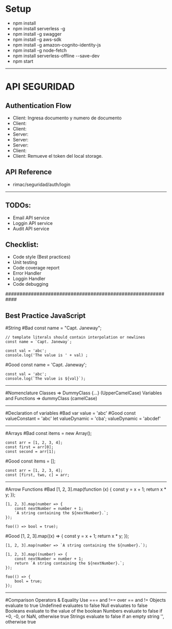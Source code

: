 # Setup
- npm install
- npm install serverless -g
- npm install -g swagger
- npm install -g aws-sdk 
- npm install -g amazon-cognito-identity-js
- npm install -g node-fetch
- npm install serverless-offline --save-dev
- npm start

---
# API SEGURIDAD

## Authentication Flow
 - Client: Ingresa documento y numero de documento
 - Client: 
 - Client: 
 - Server: 
 - Server: 
 - Server: 
 - Client: 
 - Client: Remueve el token del local storage.

## API Reference
 - rimac/seguridad/auth/login
 
 ---
## TODOs:
- Email API service
- Loggin API service
- Audit API service

## Checklist:
- Code style (Best practices)
- Unit testing 
- Code coverage report
- Error Handler
- Loggin Handler
- Code debugging

############################################################
## Best Practice JavaScript

#String
#Bad
    const name = "Capt. Janeway";

    // template literals should contain interpolation or newlines
    const name = `Capt. Janeway`;

    const val = 'abc';
    console.log('The value is ' + val) ;
#Good
    const name = 'Capt. Janeway';

    const val = 'abc';
    console.log(`The value is ${val}`);

---
#Nomenclature
    Classes => DummyClass {...} (UpperCamelCase)
    Variables and Functions => dummyClass (camelCase)

---
#Declaration of variables
#Bad
    var value = 'abc'
#Good
    const valueConstant = 'abc'
    let valueDynamic = 'cba'; valueDynamic = 'abcdef' 

---
#Arrays
#Bad
    const items = new Array();

    const arr = [1, 2, 3, 4];
    const first = arr[0];
    const second = arr[1];
#Good
    const items = [];

    const arr = [1, 2, 3, 4];
    const [first, two, c] = arr; 

---
#Arrow Functions
#Bad
    [1, 2, 3].map(function (x) {
        const y = x + 1;
        return x * y;
    });

    [1, 2, 3].map(number => {
        const nextNumber = number + 1;
        `A string containing the ${nextNumber}.`;
    });

    foo(() => bool = true);
#Good
    [1, 2, 3].map((x) => {
        const y = x + 1;
        return x * y;
    });

    [1, 2, 3].map(number => `A string containing the ${number}.`);

    [1, 2, 3].map((number) => {
        const nextNumber = number + 1;
        return `A string containing the ${nextNumber}.`;
    });

    foo(() => {
        bool = true;
    });

---
#Comparison Operators & Equality
    Use === and !== over == and !=
    Objects evaluate to true
    Undefined evaluates to false
    Null evaluates to false
    Booleans evaluate to the value of the boolean
    Numbers evaluate to false if +0, -0, or NaN, otherwise true
    Strings evaluate to false if an empty string '', otherwise true
